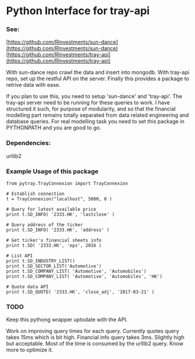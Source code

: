 # Python Interface for tray-api

### See:
[https://github.com/RInvestments/sun-dance](https://github.com/RInvestments/sun-dance)<br/>
[https://github.com/RInvestments/tray-api](https://github.com/RInvestments/tray-api)

With sun-dance repo crawl the data and insert into mongodb. With tray-api repo,
set up the restful API on the server. Finally this provides a package to retrive data with ease.

If you plan to use this, you need to setup 'sun-dance' and 'tray-api'. The tray-api server need
to be running for these queries to work. I have structured it such, for purpose of modularity,
and so that the financial modelling part remains totally separated from data related engineering
and database queries. For real modelling task you need to set this package in PYTHONPATH and
you are good to go.

### Dependencies:
urllib2


### Example Usage of this package
```
from pytray.TrayConnexion import TrayConnexion

# Establish connection
t = TrayConnexion("localhost", 5000, 0 )

# Query for latest available price
print t.SD_INFO( '2333.HK', 'lastclose' )

# Query address of the ticker
print t.SD_INFO( '2333.HK', 'address' )

# Get ticker's financial sheets info
print t.SD( '2333.HK', 'eps', 2016 )

# List API
print t.SD_INDUSTRY_LIST()
print t.SD_SECTOR_LIST('Automotive')
print t.SD_COMPANY_LIST( 'Automotive', 'Automobiles')
print t.SD_COMPANY_LIST( 'Automotive', 'Automobiles', 'HK')

# Quote data API
print t.SD_QUOTE( '2333.HK', 'close_adj', '2017-03-21' )
```

### TODO
Keep this pythong wrapper uptodate with the API.

Work on improving query times for each query. Currently quotes query takes 15ms which is bit high. Financial info query takes 3ms. Slightly high but acceptable. Most of the time is consumed by the urllib2 query. Know more to optimize it.
